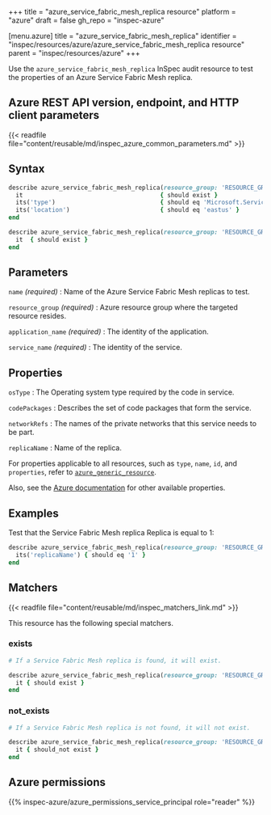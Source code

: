 +++
title = "azure_service_fabric_mesh_replica resource"
platform = "azure"
draft = false
gh_repo = "inspec-azure"

[menu.azure]
title = "azure_service_fabric_mesh_replica"
identifier = "inspec/resources/azure/azure_service_fabric_mesh_replica resource"
parent = "inspec/resources/azure"
+++

Use the `azure_service_fabric_mesh_replica` InSpec audit resource to test the properties of an Azure Service Fabric Mesh replica.

## Azure REST API version, endpoint, and HTTP client parameters

{{< readfile file="content/reusable/md/inspec_azure_common_parameters.md" >}}

## Syntax

```ruby
describe azure_service_fabric_mesh_replica(resource_group: 'RESOURCE_GROUP', application_name: 'SERVICE_FABRIC_MESH_APPLICATION_NAME', service_name: 'SERVICE_FABRIC_MESH_SERVICE_NAME', name: 'SERVICE_FABRIC_MESH_SERVICE_REPLICA_NAME') do
  it                                      { should exist }
  its('type')                             { should eq 'Microsoft.ServiceFabricMesh/applications' }
  its('location')                         { should eq 'eastus' }
end
```

```ruby
describe azure_service_fabric_mesh_replica(resource_group: 'RESOURCE_GROUP', application_name: 'SERVICE_FABRIC_MESH_APPLICATION_NAME', service_name: 'SERVICE_FABRIC_MESH_SERVICE_NAME', name: 'SERVICE_FABRIC_MESH_SERVICE_REPLICA_NAME') do
  it  { should exist }
end
```

## Parameters

`name` _(required)_
: Name of the Azure Service Fabric Mesh replicas to test.

`resource_group` _(required)_
: Azure resource group where the targeted resource resides.

`application_name` _(required)_
: The identity of the application.

`service_name` _(required)_
: The identity of the service.

## Properties

`osType`
: The Operating system type required by the code in service.

`codePackages`
: Describes the set of code packages that form the service.

`networkRefs`
: The names of the private networks that this service needs to be part.

`replicaName`
: Name of the replica.

For properties applicable to all resources, such as `type`, `name`, `id`, and `properties`, refer to [`azure_generic_resource`](azure_generic_resource#properties).

Also, see the [Azure documentation](https://docs.microsoft.com/en-us/rest/api/servicefabric/sfmeshrp-api-replica_get) for other available properties.

## Examples

Test that the Service Fabric Mesh replica Replica is equal to 1:

```ruby
describe azure_service_fabric_mesh_replica(resource_group: 'RESOURCE_GROUP', application_name: 'SERVICE_FABRIC_MESH_APPLICATION_NAME', service_name: 'SERVICE_FABRIC_MESH_SERVICE_NAME', name: 'SERVICE_FABRIC_MESH_SERVICE_REPLICA_NAME') do
  its('replicaName') { should eq '1' }
end
```

## Matchers

{{< readfile file="content/reusable/md/inspec_matchers_link.md" >}}

This resource has the following special matchers.

### exists

```ruby
# If a Service Fabric Mesh replica is found, it will exist.

describe azure_service_fabric_mesh_replica(resource_group: 'RESOURCE_GROUP', application_name: 'SERVICE_FABRIC_MESH_APPLICATION_NAME', service_name: 'SERVICE_FABRIC_MESH_SERVICE_NAME', name: 'SERVICE_FABRIC_MESH_SERVICE_REPLICA_NAME') do
  it { should exist }
end
```

### not_exists

```ruby
# If a Service Fabric Mesh replica is not found, it will not exist.

describe azure_service_fabric_mesh_replica(resource_group: 'RESOURCE_GROUP', application_name: 'SERVICE_FABRIC_MESH_APPLICATION_NAME', service_name: 'SERVICE_FABRIC_MESH_SERVICE_NAME', name: 'SERVICE_FABRIC_MESH_SERVICE_REPLICA_NAME') do
  it { should_not exist }
end
```

## Azure permissions

{{% inspec-azure/azure_permissions_service_principal role="reader" %}}
